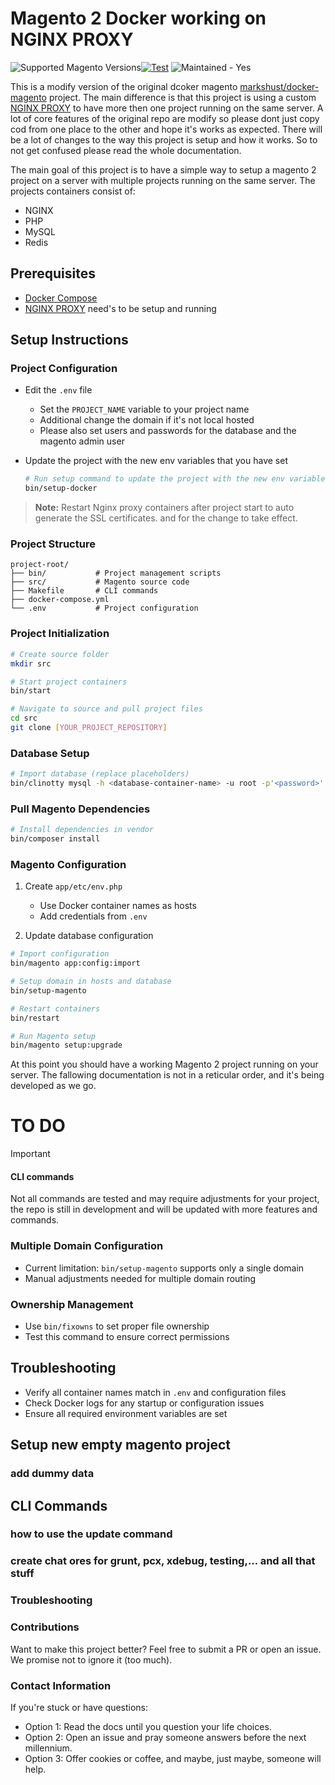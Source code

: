 # Magento 2 Docker working on NGINX PROXY

<img src="https://img.shields.io/badge/magento-2.X-brightgreen.svg?logo=magento&longCache=true" alt="Supported Magento Versions" />[![Test](https://github.com/nginx-proxy/nginx-proxy/actions/workflows/test.yml/badge.svg)](https://github.com/nginx-proxy/nginx-proxy/actions/workflows/test.yml)
<img src="https://img.shields.io/badge/maintained%3F-yes-brightgreen.svg" alt="Maintained - Yes" />

This is a modify version of the original dcoker magento [markshust/docker-magento]() project. 
The main difference is that this project is using a custom [NGINX PROXY](https://github.com/adrianalin89/nginx-proxy) 
to have more then one project running on the same server. 
A lot of core features of the original repo are modify so please dont just copy cod from one place to the other and hope it's works as expected.
There will be a lot of changes to the way this project is setup and how it works. So to not get confused please read the whole documentation.

The main goal of this project is to have a simple way to setup a magento 2 project on a server with multiple projects running on the same server.
The projects containers consist of:
   - NGINX
   - PHP
   - MySQL
   - Redis

## Prerequisites
- [Docker Compose](https://docs.docker.com/engine/install/ubuntu/)
- [NGINX PROXY](https://github.com/adrianalin89/nginx-proxy) need's to be setup and running

## Setup Instructions

### Project Configuration
- Edit the `.env` file
  - Set the `PROJECT_NAME` variable to your project name
  - Additional change the domain if it's not local hosted
  - Please also set users and passwords for the database and the magento admin user
- Update the project with the new env variables that you have set

   ```bash
   # Run setup command to update the project with the new env variables
   bin/setup-docker
   ```

> **Note:** Restart Nginx proxy containers after project start to auto generate the SSL certificates. and for the change to take effect.

### Project Structure
```
project-root/
├── bin/           # Project management scripts
├── src/           # Magento source code
├── Makefile       # CLI commands
├── docker-compose.yml
└── .env           # Project configuration
```

### Project Initialization
```bash
# Create source folder
mkdir src

# Start project containers
bin/start

# Navigate to source and pull project files
cd src
git clone [YOUR_PROJECT_REPOSITORY]
```

### Database Setup
```bash
# Import database (replace placeholders)
bin/clinotty mysql -h <database-container-name> -u root -p'<password>' <database-name> < <file.sql>
```

### Pull Magento Dependencies
```bash
# Install dependencies in vendor
bin/composer install
```

### Magento Configuration
1. Create `app/etc/env.php`
    - Use Docker container names as hosts
    - Add credentials from `.env`

2. Update database configuration
```bash
# Import configuration
bin/magento app:config:import

# Setup domain in hosts and database
bin/setup-magento

# Restart containers
bin/restart

# Run Magento setup
bin/magento setup:upgrade
```

At this point you should have a working Magento 2 project running on your server. The fallowing documentation is not in a reticular order, and it's being developed as we go.

# TO DO
> [!IMPORTANT]
>
> #### CLI commands
>
> Not all commands are tested and may require adjustments for your project, the repo is still in development and will be updated with more features and commands.


### Multiple Domain Configuration
- Current limitation: `bin/setup-magento` supports only a single domain
- Manual adjustments needed for multiple domain routing

### Ownership Management
- Use `bin/fixowns` to set proper file ownership
- Test this command to ensure correct permissions

## Troubleshooting
- Verify all container names match in `.env` and configuration files
- Check Docker logs for any startup or configuration issues
- Ensure all required environment variables are set

## Setup new empty magento project
### add dummy data

## CLI Commands

### how to use the update command
### create chat ores for grunt, pcx, xdebug, testing,... and all that stuff
### Troubleshooting


### Contributions
Want to make this project better? Feel free to submit a PR or open an issue. We promise not to ignore it (too much).

### Contact Information
If you're stuck or have questions:
- Option 1: Read the docs until you question your life choices.
- Option 2: Open an issue and pray someone answers before the next millennium.
- Option 3: Offer cookies or coffee, and maybe, just maybe, someone will help.
